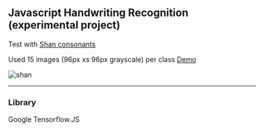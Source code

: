 ## Javascript Handwriting Recognition (experimental project)

Test with [Shan consonants](https://www.shanlang.org/consonants)

Used 15 images (96px xs 96px grayscale) per class
[Demo](https://js-handwritting.netlify.app/)


![shan](https://user-images.githubusercontent.com/33022876/169288901-9a6536cb-bd37-4c77-a0df-9e7b15007bdc.gif)



-------

### Library
Google Tensorflow.JS

